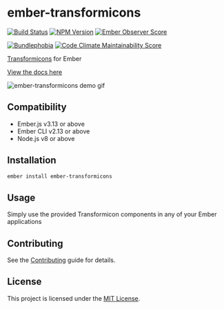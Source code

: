 # ember-transformicons

[![Build Status](https://travis-ci.org/alexdiliberto/ember-transformicons.svg?branch=master)](https://travis-ci.org/alexdiliberto/ember-transformicons)
[![NPM Version](https://badge.fury.io/js/ember-transformicons.svg)](https://www.npmjs.com/package/ember-transformicons)
[![Ember Observer Score](http://emberobserver.com/badges/ember-transformicons.svg)](http://emberobserver.com/addons/ember-transformicons)

[![Bundlephobia](https://badgen.net/bundlephobia/minzip/ember-transformicons)](https://bundlephobia.com/result?p=ember-transformicons)
[![Code Climate Maintainability Score](https://api.codeclimate.com/v1/badges/01108fee4bb685fa23dd/maintainability)](https://codeclimate.com/github/alexdiliberto/ember-transformicons/maintainability)

[Transformicons](http://www.transformicons.com/) for Ember

[View the docs here](https://alexdiliberto.com/ember-transformicons/)

![ember-transformicons demo gif][demo-gif]

Compatibility
------------------------------------------------------------------------------

* Ember.js v3.13 or above
* Ember CLI v2.13 or above
* Node.js v8 or above

Installation
------------------------------------------------------------------------------

```sh
ember install ember-transformicons
```


Usage
------------------------------------------------------------------------------

Simply use the provided Transformicon components in any of your Ember applications


Contributing
------------------------------------------------------------------------------

See the [Contributing](CONTRIBUTING.md) guide for details.


License
------------------------------------------------------------------------------

This project is licensed under the [MIT License](LICENSE.md).


[demo-gif]: https://raw.githubusercontent.com/alexdiliberto/ember-transformicons/master/demo.gif
